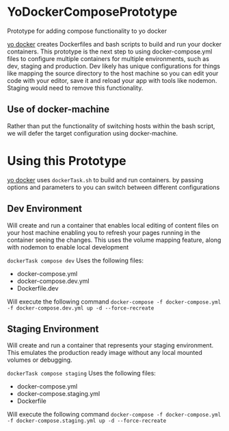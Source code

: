 # YoDockerComposePrototype
Prototype for adding compose functionality to yo docker

[yo docker](http://aka.ms/yodocker) creates Dockerfiles and bash scripts to build and run your docker containers.
This prototype is the next step to using docker-compose.yml files to configure multiple containers for multiple environments, such as dev, staging and production.
Dev likely has unique configurations for things like mapping the source directory to the host machine so you can edit your code with your editor, save it and reload your app with tools like nodemon. 
Staging would need to remove this functionality.

## Use of docker-machine
Rather than put the functionality of switching hosts within the bash script, we will defer the target configuration using docker-machine.

# Using this Prototype
[yo docker](http://aka.ms/yodocker) uses `dockerTask.sh` to build and run containers. by passing options and parameters to you can switch between different configurations

## Dev Environment ##
Will create and run a container that enables local editing of content files on your host machine enabling you to refresh your pages running in the container seeing the changes. 
This uses the volume mapping feature, along with nodemon to enable local development 

`dockerTask compose dev` 
Uses the following files:
- docker-compose.yml
- docker-compose.dev.yml
- Dockerfile.dev

Will execute the following command `docker-compose -f docker-compose.yml -f docker-compose.dev.yml up -d --force-recreate` 


## Staging Environment ##
Will create and run a container that represents your staging environment. This emulates the production ready image without any local mounted volumes or debugging. 

`dockerTask compose staging` 
Uses the following files:
- docker-compose.yml
- docker-compose.staging.yml
- Dockerfile

Will execute the following command `docker-compose -f docker-compose.yml -f docker-compose.staging.yml up -d --force-recreate` 


